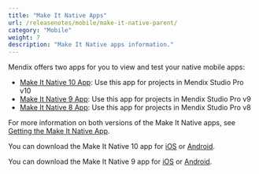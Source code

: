 ```yaml
---
title: "Make It Native Apps"
url: /releasenotes/mobile/make-it-native-parent/
category: "Mobile"
weight: 7
description: "Make It Native apps information."
---
```


Mendix offers two apps for you to view and test your native mobile apps:

* [Make It Native 10 App](/releasenotes/mobile/make-it-native-10/): Use this app for projects in Mendix Studio Pro v10
* [Make It Native 9 App](/releasenotes/mobile/make-it-native-9/): Use this app for projects in Mendix Studio Pro v9
* [Make It Native 8 App](/releasenotes/mobile/make-it-native-app/): Use this app for projects in Mendix Studio Pro v8

For more information on both versions of the Make It Native apps, see [Getting the Make It Native App](/refguide/mobile/getting-started-with-mobile/prerequisites/#get-min-app).

You can download the Make It Native 10 app for [iOS](https://apps.apple.com/us/app/make-it-native-10/id6450037464) or [Android](https://play.google.com/store/apps/details?id=com.mendix.developerapp.mx10).

You can download the Make It Native 9 app for [iOS](https://apps.apple.com/us/app/make-it-native-9/id1542182000) or [Android](https://play.google.com/store/apps/details?id=com.mendix.developerapp.mx9).
